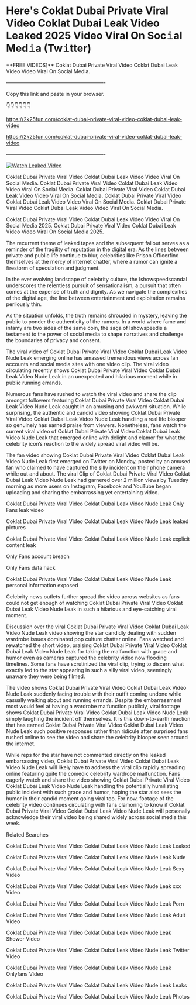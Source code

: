 # Here's Coklat Dubai Private Viral Video Coklat Dubai Leak Video Leaked 2025 Video Viral On Soc𝚒al Med𝚒a (Tw𝚒tter)

++FREE VIDEOS]** Coklat Dubai Private Viral Video Coklat Dubai Leak Video Video Viral On Social Media.

———————————————————-

Copy this link and paste in your browser.

👇👇👇👇👇👇

https://2k25fun.com/coklat-dubai-private-viral-video-coklat-dubai-leak-video

https://2k25fun.com/coklat-dubai-private-viral-video-coklat-dubai-leak-video

———————————————————-

[![Watch Leaked Video](https://miro.medium.com/v2/resize:fit:828/format:webp/1*cilzJN44JGOrTw9NJCrNHA.gif "Watch Leaked Video")](https://2k25fun.com/coklat-dubai-private-viral-video-coklat-dubai-leak-video)

Coklat Dubai Private Viral Video Coklat Dubai Leak Video Video Viral On Social Media. Coklat Dubai Private Viral Video Coklat Dubai Leak Video Video Viral On Social Media. Coklat Dubai Private Viral Video Coklat Dubai Leak Video Video Viral On Social Media. Coklat Dubai Private Viral Video Coklat Dubai Leak Video Video Viral On Social Media. Coklat Dubai Private Viral Video Coklat Dubai Leak Video Video Viral On Social Media.

Coklat Dubai Private Viral Video Coklat Dubai Leak Video Video Viral On Social Media 2025. Coklat Dubai Private Viral Video Coklat Dubai Leak Video Video Viral On Social Media 2025.

The recurrent theme of leaked tapes and the subsequent fallout serves as a reminder of the fragility of reputation in the digital era. As the lines between private and public life continue to blur, celebrities like Prison Officerfind themselves at the mercy of internet chatter, where a rumor can ignite a firestorm of speculation and judgment.

In the ever evolving landscape of celebrity culture, the Ishowspeedscandal underscores the relentless pursuit of sensationalism, a pursuit that often comes at the expense of truth and dignity. As we navigate the complexities of the digital age, the line between entertainment and exploitation remains perilously thin.

As the situation unfolds, the truth remains shrouded in mystery, leaving the public to ponder the authenticity of the rumors. In a world where fame and infamy are two sides of the same coin, the saga of Ishowspeedis a testament to the power of social media to shape narratives and challenge the boundaries of privacy and consent.

The viral video of Coklat Dubai Private Viral Video Coklat Dubai Leak Video Nude Leak emerging online has amassed tremendous views across fan accounts and social media sites with one video clip. The viral video circulating recently shows Coklat Dubai Private Viral Video Coklat Dubai Leak Video Nude Leak in an unexpected and hilarious moment while in public running errands.

Numerous fans have rushed to watch the viral video and share the clip amongst followers featuring Coklat Dubai Private Viral Video Coklat Dubai Leak Video Nude Leak caught in an amusing and awkward situation. While surprising, the authentic and candid video showing Coklat Dubai Private Viral Video Coklat Dubai Leak Video Nude Leak handling a real life blooper so genuinely has earned praise from viewers. Nonetheless, fans watch the current viral video of Coklat Dubai Private Viral Video Coklat Dubai Leak Video Nude Leak that emerged online with delight and clamor for what the celebrity icon’s reaction to the widely spread viral video will be.

The fan video showing Coklat Dubai Private Viral Video Coklat Dubai Leak Video Nude Leak first emerged on Twitter on Monday, posted by an amused fan who claimed to have captured the silly incident on their phone camera while out and about. The viral Clip of Coklat Dubai Private Viral Video Coklat Dubai Leak Video Nude Leak had garnered over 2 million views by Tuesday morning as more users on Instagram, Facebook and YouTube began uploading and sharing the embarrassing yet entertaining video.

Coklat Dubai Private Viral Video Coklat Dubai Leak Video Nude Leak Only Fans leak video

Coklat Dubai Private Viral Video Coklat Dubai Leak Video Nude Leak leaked pictures

Coklat Dubai Private Viral Video Coklat Dubai Leak Video Nude Leak explicit content leak

Only Fans account breach

Only Fans data hack

Coklat Dubai Private Viral Video Coklat Dubai Leak Video Nude Leak personal information exposed

Celebrity news outlets further spread the video across websites as fans could not get enough of watching Coklat Dubai Private Viral Video Coklat Dubai Leak Video Nude Leak in such a hilarious and eye-catching viral moment.

Discussion over the viral Coklat Dubai Private Viral Video Coklat Dubai Leak Video Nude Leak video showing the star candidly dealing with sudden wardrobe issues dominated pop culture chatter online. Fans watched and rewatched the short video, praising Coklat Dubai Private Viral Video Coklat Dubai Leak Video Nude Leak for taking the malfunction with grace and humor even as cameras captured the celebrity video now flooding timelines. Some fans have scrutinized the viral clip, trying to discern what exactly led to the star appearing in such a silly viral video, seemingly unaware they were being filmed.

The video shows Coklat Dubai Private Viral Video Coklat Dubai Leak Video Nude Leak suddenly facing trouble with their outfit coming undone while casually walking about and running errands. Despite the embarrassment most would feel at having a wardrobe malfunction publicly, viral footage shows Coklat Dubai Private Viral Video Coklat Dubai Leak Video Nude Leak simply laughing the incident off themselves. It is this down-to-earth reaction that has earned Coklat Dubai Private Viral Video Coklat Dubai Leak Video Nude Leak such positive responses rather than ridicule after surprised fans rushed online to see the video and share the celebrity blooper seen around the internet.

While reps for the star have not commented directly on the leaked embarrassing video, Coklat Dubai Private Viral Video Coklat Dubai Leak Video Nude Leak will likely have to address the viral clip rapidly spreading online featuring quite the comedic celebrity wardrobe malfunction. Fans eagerly watch and share the video showing Coklat Dubai Private Viral Video Coklat Dubai Leak Video Nude Leak handling the potentially humiliating public incident with such grace and humor, hoping the star also sees the humor in their candid moment going viral too. For now, footage of the celebrity video continues circulating with fans clamoring to know if Coklat Dubai Private Viral Video Coklat Dubai Leak Video Nude Leak will personally acknowledge their viral video being shared widely across social media this week.

Related Searches

Coklat Dubai Private Viral Video Coklat Dubai Leak Video Nude Leak Leaked

Coklat Dubai Private Viral Video Coklat Dubai Leak Video Nude Leak Nude

Coklat Dubai Private Viral Video Coklat Dubai Leak Video Nude Leak Sexy Video

Coklat Dubai Private Viral Video Coklat Dubai Leak Video Nude Leak xxx Video

Coklat Dubai Private Viral Video Coklat Dubai Leak Video Nude Leak Porn

Coklat Dubai Private Viral Video Coklat Dubai Leak Video Nude Leak Adult Video

Coklat Dubai Private Viral Video Coklat Dubai Leak Video Nude Leak Shower Video

Coklat Dubai Private Viral Video Coklat Dubai Leak Video Nude Leak Twitter Video

Coklat Dubai Private Viral Video Coklat Dubai Leak Video Nude Leak Onlyfans Video

Coklat Dubai Private Viral Video Coklat Dubai Leak Video Nude Leak Leaks

Coklat Dubai Private Viral Video Coklat Dubai Leak Video Nude Leak Photos